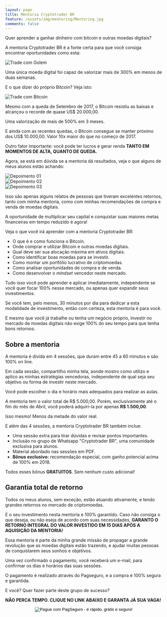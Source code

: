 ```yaml
---
layout: page
title: Mentoria Cryptotrader BR
feature: /assets/img/mentoring/Mentoring.jpg
comments: false
---
```


Quer aprender a ganhar dinheiro com bitcoin e outras moedas digitais?

A mentoria Cryptotrader BR é a fonte certa para que você consiga encontrar oportunidades como esta:

![Trade com Golem](/assets/img/mentoring/gnt_trade.png)

Uma única moeda digital foi capaz de valorizar mais de 300% em menos de duas semanas.

E o que dizer do próprio Bitcoin? Veja isto:

![Trade com Bitcoin](/assets/img/mentoring/btc_trade.png)

Mesmo com a queda de Setembro de 2017, o Bitcoin resistiu as baixas e alcançou o recorde de quase US$ 20.000,00.

Uma valorização de mais de 500% em 3 meses.

E ainda com as recentes quedas, o Bitcoin consegue se manter próximo dos US$ 10.000,00. Valor 10x maior do que no começo de 2017.

Outro fator importante: você pode ter lucros e gerar renda **TANTO EM MOMENTOS DE ALTA, QUANTO DE QUEDA.**

Agora, se está em dúvida se a mentoria dá resultados, veja o que alguns de meus alunos estão achando:

![Depoimento 01](/assets/img/mentoring/depoimento01.png)
<br>
![Depoimento 02](/assets/img/mentoring/depoimento02.png)
<br>
![Depoimento 03](/assets/img/mentoring/depoimento03.jpg)

Isso são apenas alguns relatos de pessoas que tiveram excelentes retornos, tanto com minha mentoria, como com minhas recomendações de compra e venda de moedas digitais.

A oportunidade de multiplicar seu capital e conquistar suas maiores metas financeiras em tempo reduzido é agora!

Veja o que você irá aprender com a mentoria Cryptotrader BR:

* O que é e como funciona o Bitcoin.
* Onde comprar e utilizar Bitcoin e outras moedas digitais.
* Qual deve ser sua alocação máxima em ativos digitais.
* Como identificar boas moedas para se investir.
* Como montar um portfólio lucrativo de criptomoedas.
* Como analisar oportunidades de compra e de venda.
* Como desenvolver o *mindset* vencedor neste mercado.

Tudo isso você pode aprender e aplicar imediatamente, independente se você quer focar 100% nesse mercado, ou apenas quer expandir seus investimentos.

Se você tem, pelo menos, 30 minutos por dia para dedicar a esta modalidade de investimento, então com certeza, esta mentoria é para você.

E mesmo que você já trabalhe ou tenha um negócio próprio, investir no mercado de moedas digitais não exige 100% do seu tempo para que tenha bons retornos.

## Sobre a mentoria

A mentoria é divida em 4 sessões, que duram entre 45 a 60 minutos e são 100% on line.

Em cada sessão, compartilho minha tela, aonde mostro como utilizo e aplico as minhas estratégias vencedoras, independente de qual seja seu objetivo ou forma de investir neste mercado.

Você pode escolher o dia e horário mais adequados para realizar as aulas.

A mentoria tem o valor total de R$ 5.000,00. Porém, exclusivamente até o fim do mês de Abril, você poderá adquiri-la por apenas **R$ 1.500,00**.

Isso mesmo! Menos da metade do valor real.

E além das 4 sessões, a mentoria Cryptotrader BR também inclue:

* Uma sessão extra para tirar dúvidas e revisar pontos importantes.
* Inclusão no grupo de Whatsapp "Cryptotrader BR", uma comunidade exclusiva para alunos.
* Material abordado nas sessões em PDF.
* **Bônus exclusivo:** recomendação especial, com ganho potencial acima de 100% em 2018.

Todos esses bônus **GRATUITOS**. Sem nenhum custo adicional!

## Garantia total de retorno

Todos os meus alunos, sem exceção, estão atuando ativamente, e tendo grandes retornos no mercado de criptomoedas.

E o seu investimento nesta mentoria e 100% garantido. Caso não consiga o que deseja, ou não eseja de acordo com suas necessidades, **GARANTO O RETORNO INTEGRAL DO VALOR INVESTIDO EM 15 DIAS APÓS A AQUISIÇÃO DA MENTORIA!**

Essa mentoria é parte da minha grande missão de propagar a grande revolução que as moedas digitais estão trazendo, e ajudar muitas pessoas de conquistarem seus sonhos e objetivos.

Uma vez confirmado o pagamento, você receberá um e-mail, para confirmar os dias e horários das suas sessões.

O pagamento é realizado através do Pagseguro, e a compra é 100% segura e garantida.

E você? Quer fazer parte deste grupo de sucesso?

**NÃO PERCA TEMPO. CLIQUE NO LINK ABAIXO E GARANTA JÁ SUA VAGA!**

<center>
<!-- INICIO FORMULARIO BOTAO PAGSEGURO -->
<form action="https://pagseguro.uol.com.br/checkout/v2/payment.html" method="post">
<!-- NÃO EDITE OS COMANDOS DAS LINHAS ABAIXO -->
<input type="hidden" name="code" value="980F0FABD5D51BFFF4E7EFB57ADCA571" />
<input type="hidden" name="iot" value="button" />
<input type="image" src="https://stc.pagseguro.uol.com.br/public/img/botoes/pagamentos/209x48-comprar-azul-assina.gif" name="submit" alt="Pague com PagSeguro - é rápido, grátis e seguro!" />
</form>
<!-- FINAL FORMULARIO BOTAO PAGSEGURO -->
</center>